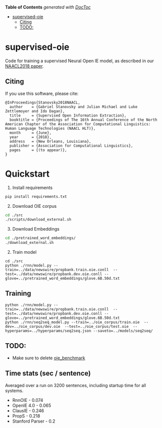 <!-- START doctoc generated TOC please keep comment here to allow auto update -->
<!-- DON'T EDIT THIS SECTION, INSTEAD RE-RUN doctoc TO UPDATE -->
**Table of Contents**  *generated with [DocToc](https://github.com/thlorenz/doctoc)*

- [supervised-oie](#supervised-oie)
  - [Citing](#citing)
  - [TODO:](#todo)

<!-- END doctoc generated TOC please keep comment here to allow auto update -->

# supervised-oie
Code for training a supervised Neural Open IE model, as described in our [NAACL2018 paper](https://www.cs.bgu.ac.il/~gabriels/naacl2018.pdf).

Citing
------
If you use this software, please cite:
```
@InProceedings{Stanovsky2018NAACL,
  author    = {Gabriel Stanovsky and Julian Michael and Luke Zettlemoyer and Ido Dagan},
  title     = {Supervised Open Information Extraction},
  booktitle = {Proceedings of The 16th Annual Conference of the North American Chapter of the Association for Computational Linguistics: Human Language Technologies (NAACL HLT)},
  month     = {June},
  year      = {2018},
  address   = {New Orleans, Louisiana},
  publisher = {Association for Computational Linguistics},
  pages     = {(to appear)},
}
```

# Quickstart

1. Install requirements
```bash
pip install requirements.txt
```

2. Download OIE corpus
```bash
cd ./src
./scripts/download_external.sh
```

3. Download Embeddings
```bash
cd ./pretrained_word_embeddings/
./download_external.sh
```

2. Train model
```
cd ./src
python ./rnn/model.py --train=../data/newswire/propbank.train.oie.conll  --test=../data/newswire/propbank.dev.oie.conll --glove=../pretrained_word_embeddings/glove.6B.50d.txt
```


## Training

    python ./rnn/model.py --train=../data/newswire/propbank.train.oie.conll  --test=../data/newswire/propbank.dev.oie.conll --glove=../pretrained_word_embeddings/glove.6B.50d.txt
    python ./rnn/seq2seq_model.py --train=../oie_corpus/train.oie  --dev=../oie_corpus/dev.oie  --test=../oie_corpus/test.oie  --hyperparams=../hyperparams/seq2seq.json --saveto=../models/seq2seq/

## TODO:
* Make sure to delete [oie_benchmark](oie_benchmark)

## Time stats (sec / sentence)
Averaged over a run on 3200 sentences, including startup time for all systems.

* RnnOIE - 0.074
* OpenIE 4.0 - 0.065
* ClausIE - 0.246
* PropS - 0.218
* Stanford Parser - 0.2
